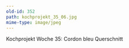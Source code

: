 ```yaml
---
old-id: 352
path: kochprojekt_35_06.jpg
mime-type: image/jpeg
---
```

Kochprojekt Woche 35:
Cordon bleu Querschnitt
